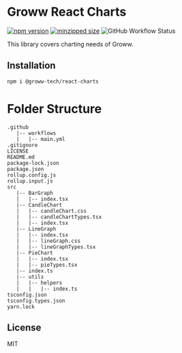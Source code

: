 # Groww React Charts

 [![npm version](https://img.shields.io/npm/v/@groww-tech/react-charts?color=51C838)](https://www.npmjs.com/package/@groww-tech/react-charts) 
 [![minzipped size](https://img.shields.io/bundlephobia/minzip/@groww-tech/react-charts)](https://bundlephobia.com/package/@groww-tech/react-charts)
 ![GitHub Workflow Status](https://img.shields.io/github/workflow/status/Groww/webster/React_Charts_Build?color=51C838)

This library covers charting needs of Groww.

## Installation

```sh
npm i @groww-tech/react-charts
```


# Folder Structure

```
.github
   |-- workflows
   |   |-- main.yml
.gitignore
LICENSE
README.md
package-lock.json
package.json
rollup.config.js
rollup.input.js
src
   |-- BarGraph
   |   |-- index.tsx
   |-- CandleChart
   |   |-- candleChart.css
   |   |-- candleChartTypes.tsx
   |   |-- index.tsx
   |-- LineGraph
   |   |-- index.tsx
   |   |-- lineGraph.css
   |   |-- lineGraphTypes.tsx
   |-- PieChart
   |   |-- index.tsx
   |   |-- pieTypes.tsx
   |-- index.ts
   |-- utils
   |   |-- helpers
   |   |   |-- index.ts
tsconfig.json
tsconfig.types.json
yarn.lock
```


## License

MIT
